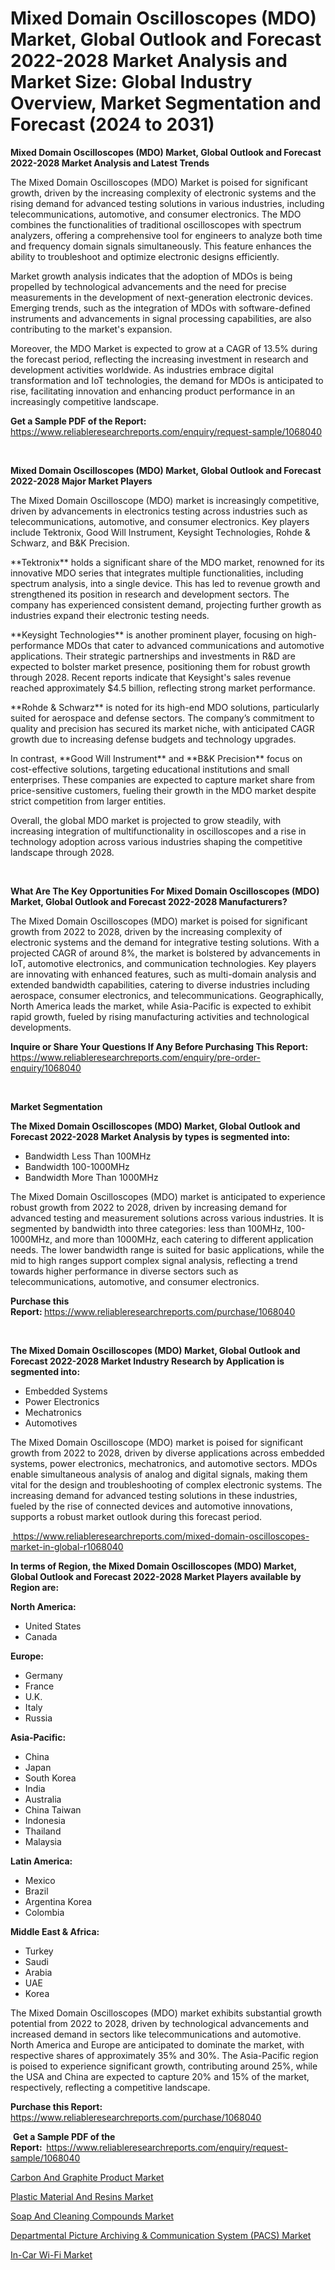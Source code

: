 <p><h1>Mixed Domain Oscilloscopes (MDO) Market, Global Outlook and Forecast 2022-2028 Market Analysis and Market Size: Global Industry Overview, Market Segmentation and Forecast (2024 to 2031)</h1></p><p><strong>Mixed Domain Oscilloscopes (MDO) Market, Global Outlook and Forecast 2022-2028 Market Analysis and Latest Trends</strong></p>
<p><p>The Mixed Domain Oscilloscopes (MDO) Market is poised for significant growth, driven by the increasing complexity of electronic systems and the rising demand for advanced testing solutions in various industries, including telecommunications, automotive, and consumer electronics. The MDO combines the functionalities of traditional oscilloscopes with spectrum analyzers, offering a comprehensive tool for engineers to analyze both time and frequency domain signals simultaneously. This feature enhances the ability to troubleshoot and optimize electronic designs efficiently.</p><p>Market growth analysis indicates that the adoption of MDOs is being propelled by technological advancements and the need for precise measurements in the development of next-generation electronic devices. Emerging trends, such as the integration of MDOs with software-defined instruments and advancements in signal processing capabilities, are also contributing to the market's expansion.</p><p>Moreover, the MDO Market is expected to grow at a CAGR of 13.5% during the forecast period, reflecting the increasing investment in research and development activities worldwide. As industries embrace digital transformation and IoT technologies, the demand for MDOs is anticipated to rise, facilitating innovation and enhancing product performance in an increasingly competitive landscape.</p></p>
<p><strong>Get a Sample PDF of the Report:&nbsp;</strong> <a href="https://www.reliableresearchreports.com/enquiry/request-sample/1068040?utm_campaign=5&utm_medium=2&utm_source=Github&utm_content=ia&utm_term=11102024&utm_id=mixed-domain-oscilloscopes-mdo-market-global-outlook-and-forecast-2022-2028">https://www.reliableresearchreports.com/enquiry/request-sample/1068040</a></p>
<p>&nbsp;</p>
<p><strong>Mixed Domain Oscilloscopes (MDO) Market, Global Outlook and Forecast 2022-2028 Major Market Players</strong></p>
<p><p>The Mixed Domain Oscilloscope (MDO) market is increasingly competitive, driven by advancements in electronics testing across industries such as telecommunications, automotive, and consumer electronics. Key players include Tektronix, Good Will Instrument, Keysight Technologies, Rohde & Schwarz, and B&K Precision.</p><p>**Tektronix** holds a significant share of the MDO market, renowned for its innovative MDO series that integrates multiple functionalities, including spectrum analysis, into a single device. This has led to revenue growth and strengthened its position in research and development sectors. The company has experienced consistent demand, projecting further growth as industries expand their electronic testing needs.</p><p>**Keysight Technologies** is another prominent player, focusing on high-performance MDOs that cater to advanced communications and automotive applications. Their strategic partnerships and investments in R&D are expected to bolster market presence, positioning them for robust growth through 2028. Recent reports indicate that Keysight's sales revenue reached approximately $4.5 billion, reflecting strong market performance.</p><p>**Rohde & Schwarz** is noted for its high-end MDO solutions, particularly suited for aerospace and defense sectors. The company’s commitment to quality and precision has secured its market niche, with anticipated CAGR growth due to increasing defense budgets and technology upgrades.</p><p>In contrast, **Good Will Instrument** and **B&K Precision** focus on cost-effective solutions, targeting educational institutions and small enterprises. These companies are expected to capture market share from price-sensitive customers, fueling their growth in the MDO market despite strict competition from larger entities.</p><p>Overall, the global MDO market is projected to grow steadily, with increasing integration of multifunctionality in oscilloscopes and a rise in technology adoption across various industries shaping the competitive landscape through 2028.</p></p>
<p>&nbsp;</p>
<p><strong>What Are The Key Opportunities For Mixed Domain Oscilloscopes (MDO) Market, Global Outlook and Forecast 2022-2028 Manufacturers?</strong></p>
<p><p>The Mixed Domain Oscilloscopes (MDO) market is poised for significant growth from 2022 to 2028, driven by the increasing complexity of electronic systems and the demand for integrative testing solutions. With a projected CAGR of around 8%, the market is bolstered by advancements in IoT, automotive electronics, and communication technologies. Key players are innovating with enhanced features, such as multi-domain analysis and extended bandwidth capabilities, catering to diverse industries including aerospace, consumer electronics, and telecommunications. Geographically, North America leads the market, while Asia-Pacific is expected to exhibit rapid growth, fueled by rising manufacturing activities and technological developments.</p></p>
<p><strong>Inquire or Share Your Questions If Any Before Purchasing This Report:</strong> <a href="https://www.reliableresearchreports.com/enquiry/pre-order-enquiry/1068040?utm_campaign=5&utm_medium=2&utm_source=Github&utm_content=ia&utm_term=11102024&utm_id=mixed-domain-oscilloscopes-mdo-market-global-outlook-and-forecast-2022-2028">https://www.reliableresearchreports.com/enquiry/pre-order-enquiry/1068040</a></p>
<p>&nbsp;</p>
<p><strong>Market Segmentation</strong></p>
<p><strong>The Mixed Domain Oscilloscopes (MDO) Market, Global Outlook and Forecast 2022-2028 Market Analysis by types is segmented into:</strong></p>
<p><ul><li>Bandwidth Less Than 100MHz</li><li>Bandwidth 100-1000MHz</li><li>Bandwidth More Than 1000MHz</li></ul></p>
<p><p>The Mixed Domain Oscilloscopes (MDO) market is anticipated to experience robust growth from 2022 to 2028, driven by increasing demand for advanced testing and measurement solutions across various industries. It is segmented by bandwidth into three categories: less than 100MHz, 100-1000MHz, and more than 1000MHz, each catering to different application needs. The lower bandwidth range is suited for basic applications, while the mid to high ranges support complex signal analysis, reflecting a trend towards higher performance in diverse sectors such as telecommunications, automotive, and consumer electronics.</p></p>
<p><strong>Purchase this Report:&nbsp;</strong><a href="https://www.reliableresearchreports.com/purchase/1068040?utm_campaign=5&utm_medium=2&utm_source=Github&utm_content=ia&utm_term=11102024&utm_id=mixed-domain-oscilloscopes-mdo-market-global-outlook-and-forecast-2022-2028">https://www.reliableresearchreports.com/purchase/1068040</a></p>
<p>&nbsp;</p>
<p><strong>The Mixed Domain Oscilloscopes (MDO) Market, Global Outlook and Forecast 2022-2028 Market Industry Research by Application is segmented into:</strong></p>
<p><ul><li>Embedded Systems</li><li>Power Electronics</li><li>Mechatronics</li><li>Automotives</li></ul></p>
<p><p>The Mixed Domain Oscilloscope (MDO) market is poised for significant growth from 2022 to 2028, driven by diverse applications across embedded systems, power electronics, mechatronics, and automotive sectors. MDOs enable simultaneous analysis of analog and digital signals, making them vital for the design and troubleshooting of complex electronic systems. The increasing demand for advanced testing solutions in these industries, fueled by the rise of connected devices and automotive innovations, supports a robust market outlook during this forecast period.</p></p>
<p><a href="https://www.reliableresearchreports.com/mixed-domain-oscilloscopes-market-in-global-r1068040?utm_campaign=5&utm_medium=2&utm_source=Github&utm_content=ia&utm_term=11102024&utm_id=mixed-domain-oscilloscopes-mdo-market-global-outlook-and-forecast-2022-2028">&nbsp;https://www.reliableresearchreports.com/mixed-domain-oscilloscopes-market-in-global-r1068040</a></p>
<p><strong>In terms of Region, the Mixed Domain Oscilloscopes (MDO) Market, Global Outlook and Forecast 2022-2028 Market Players available by Region are:</strong></p>
<p>
    <p> <strong> North America: </strong>
        <ul>
            <li>United States</li>
            <li>Canada</li>
        </ul>
        </p> 
    <p> <strong> Europe: </strong>
        <ul>
            <li>Germany</li>
            <li>France</li>
            <li>U.K.</li>
            <li>Italy</li>
            <li>Russia</li>
        </ul>
        </p> 
    <p> <strong> Asia-Pacific: </strong>
        <ul>
            <li>China</li>
            <li>Japan</li>
            <li>South Korea</li>
            <li>India</li>
            <li>Australia</li>
            <li>China Taiwan</li>
            <li>Indonesia</li>
            <li>Thailand</li>
            <li>Malaysia</li>
        </ul>
        </p> 
    <p> <strong> Latin America: </strong>
        <ul>
            <li>Mexico</li>
            <li>Brazil</li>
            <li>Argentina Korea</li>
            <li>Colombia</li>
        </ul>
        </p> 
    <p> <strong> Middle East & Africa: </strong>
        <ul>
            <li>Turkey</li>
            <li>Saudi</li>
            <li>Arabia</li>
            <li>UAE</li>
            <li>Korea</li>
        </ul>
    </p>
    </p>
<p><p>The Mixed Domain Oscilloscopes (MDO) market exhibits substantial growth potential from 2022 to 2028, driven by technological advancements and increased demand in sectors like telecommunications and automotive. North America and Europe are anticipated to dominate the market, with respective shares of approximately 35% and 30%. The Asia-Pacific region is poised to experience significant growth, contributing around 25%, while the USA and China are expected to capture 20% and 15% of the market, respectively, reflecting a competitive landscape.</p></p>
<p><strong>Purchase this Report: </strong><a href="https://www.reliableresearchreports.com/purchase/1068040?utm_campaign=5&utm_medium=2&utm_source=Github&utm_content=ia&utm_term=11102024&utm_id=mixed-domain-oscilloscopes-mdo-market-global-outlook-and-forecast-2022-2028">https://www.reliableresearchreports.com/purchase/1068040</a></p>
<p>&nbsp;<strong>Get a Sample PDF of the Report:&nbsp;&nbsp;</strong><a href="https://www.reliableresearchreports.com/enquiry/request-sample/1068040?utm_campaign=5&utm_medium=2&utm_source=Github&utm_content=ia&utm_term=11102024&utm_id=mixed-domain-oscilloscopes-mdo-market-global-outlook-and-forecast-2022-2028">https://www.reliableresearchreports.com/enquiry/request-sample/1068040</a></p>
<p><strong></strong></p>
<p><p><a href="https://www.linkedin.com/pulse/surfing-carbon-graphite-product-wave-riding-market-currents-psbxc?utm_campaign=5&utm_medium=2&utm_source=Github&utm_content=ia&utm_term=11102024&utm_id=mixed-domain-oscilloscopes-mdo-market-global-outlook-and-forecast-2022-2028">Carbon And Graphite Product Market</a></p><p><a href="https://www.linkedin.com/pulse/plastic-material-resins-market-matrix-applications-industrialmanufactureothers-ze5xe?utm_campaign=5&utm_medium=2&utm_source=Github&utm_content=ia&utm_term=11102024&utm_id=mixed-domain-oscilloscopes-mdo-market-global-outlook-and-forecast-2022-2028">Plastic Material And Resins Market</a></p><p><a href="https://www.linkedin.com/pulse/global-soap-cleaning-compounds-market-exploring-share-8rhve?utm_campaign=5&utm_medium=2&utm_source=Github&utm_content=ia&utm_term=11102024&utm_id=mixed-domain-oscilloscopes-mdo-market-global-outlook-and-forecast-2022-2028">Soap And Cleaning Compounds Market</a></p><p><a href="https://issuu.com/reportprime-2/docs/departmental-picture-archiving-comm_5cb64d956dfb65?utm_campaign=5&utm_medium=2&utm_source=Github&utm_content=ia&utm_term=11102024&utm_id=mixed-domain-oscilloscopes-mdo-market-global-outlook-and-forecast-2022-2028">Departmental Picture Archiving & Communication System (PACS) Market</a></p><p><a href="https://issuu.com/reportprime-2/docs/in-car-wi-fi-market-size-2030.pptx_e2edda179b44c5?utm_campaign=5&utm_medium=2&utm_source=Github&utm_content=ia&utm_term=11102024&utm_id=mixed-domain-oscilloscopes-mdo-market-global-outlook-and-forecast-2022-2028">In-Car Wi-Fi Market</a></p></p>